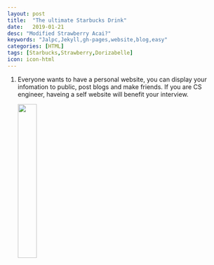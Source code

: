```yaml
---
layout: post
title:  "The ultimate Starbucks Drink"
date:   2019-01-21
desc: "Modified Strawberry Acai?"
keywords: "Jalpc,Jekyll,gh-pages,website,blog,easy"
categories: [HTML]
tags: [Starbucks,Strawberry,Dorizabelle]
icon: icon-html
---
```



1. Everyone wants to have a personal website, you can display your infomation to public, post blogs and make friends. If you are CS engineer, haveing a self website will benefit your interview.

	<!-- ![edit]({{ site.img_path }}/3steps/edit.gif) -->
	<img src="{{ site.img_path }}/3steps/StrawberryAcai.JPG" width="30%">
